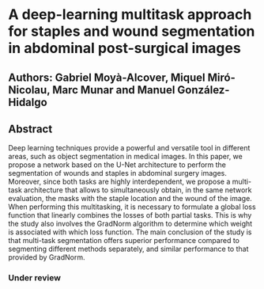 # A deep-learning multitask approach for staples and wound segmentation in abdominal post-surgical images

## Authors: Gabriel Moyà-Alcover, Miquel Miró-Nicolau, Marc Munar and Manuel González-Hidalgo

## Abstract

Deep learning techniques provide a powerful and versatile tool in different areas, such as object segmentation in medical images. In this paper, we propose a network based on the U-Net architecture to perform the segmentation of wounds and staples in abdominal surgery images. Moreover, since both tasks are highly interdependent, we propose a multi-task architecture that allows to simultaneously obtain, in the same network evaluation, the masks with the staple location and the wound of the image. When performing this multitasking, it is necessary to formulate a global loss function that linearly combines the losses of both partial tasks. This is why the study also involves the GradNorm algorithm to determine which weight is associated with which loss function. The main conclusion of the study is that multi-task segmentation offers superior performance compared to segmenting different methods separately, and similar performance to that provided by GradNorm.

### Under review